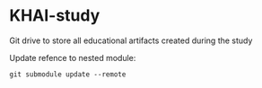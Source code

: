 # KHAI-study
Git drive to store all educational artifacts created during the study

Update refence to nested module:
```
git submodule update --remote
```
